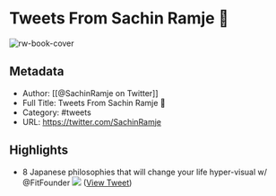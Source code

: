 # Tweets From Sachin Ramje 🚢

![rw-book-cover](https://pbs.twimg.com/profile_images/1684623781807931392/HpFQ7GWD.jpg)

## Metadata
- Author: [[@SachinRamje on Twitter]]
- Full Title: Tweets From Sachin Ramje 🚢
- Category: #tweets
- URL: https://twitter.com/SachinRamje

## Highlights
- 8 Japanese philosophies that will change your life
  hyper-visual w/ @FitFounder 
  ![](https://pbs.twimg.com/media/F9SsABuWUAAB3Bt.jpg) ([View Tweet](https://twitter.com/SachinRamje/status/1717186479674298515))
